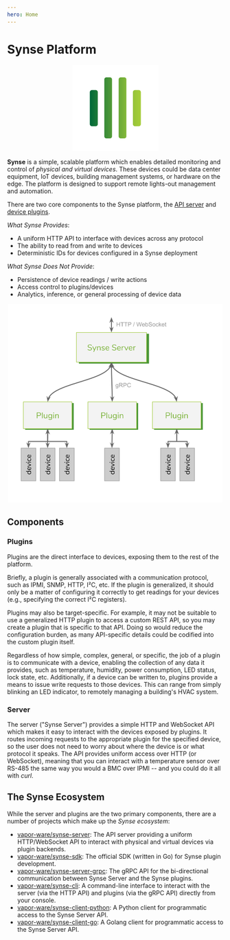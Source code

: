 ```yaml
---
hero: Home
---
```


# Synse Platform

<p align="center"><img src="assets/img/logo.png" width="200px" /></p>

**Synse** is a simple, scalable platform which enables detailed monitoring and control
of *physical and virtual devices*. These devices could be data center equipment,
IoT devices, building management systems, or hardware on the edge. The platform is
designed to support remote lights-out management and automation.

There are two core components to the Synse platform, the [API server](server/intro.md) and
[device plugins](plugins.md).

_What Synse Provides_:

- A uniform HTTP API to interface with devices across any protocol
- The ability to read from and write to devices
- Deterministic IDs for devices configured in a Synse deployment


_What Synse Does Not Provide_:

- Persistence of device readings / write actions
- Access control to plugins/devices
- Analytics, inference, or general processing of device data


<p align="center"><img src="assets/img/high-level-arch.svg" width="500px" /></p>

## Components

### Plugins

Plugins are the direct interface to devices, exposing them to the rest of the platform.

Briefly, a plugin is generally associated with a communication protocol, such as IPMI,
SNMP, HTTP, I²C, etc. If the plugin is generalized, it should only be a matter of configuring
it correctly to get readings for your devices (e.g., specifying the correct I²C registers).

Plugins may also be target-specific. For example, it may not be suitable to use a generalized
HTTP plugin to access a custom REST API, so you may create a plugin that is specific to that
API. Doing so would reduce the configuration burden, as many API-specific details could be
codified into the custom plugin itself.

Regardless of how simple, complex, general, or specific, the job of a plugin is to communicate
with a device, enabling the collection of any data it provides, such as temperature,
humidity, power consumption, LED status, lock state, etc. Additionally, if a device can be
written to, plugins provide a means to issue write requests to those devices. This can range
from simply blinking an LED indicator, to remotely managing a building's HVAC system.

### Server

The server ("Synse Server") provides a simple HTTP and WebSocket API which makes it easy to interact
with the devices exposed by plugins. It routes incoming requests to the appropriate plugin
for the specified device, so the user does not need to worry about where the device is or
what protocol it speaks. The API provides uniform access over HTTP (or WebSocket), meaning that
you can interact with a temperature sensor over RS-485 the same way you would a BMC over IPMI --
and you could do it all with _curl_.

## The Synse Ecosystem

While the server and plugins are the two primary components, there are a number of projects
which make up the *Synse ecosystem*:

* [vapor-ware/synse-server](https://github.com/vapor-ware/synse-server): The API server providing
    a uniform HTTP/WebSocket API to interact with physical and virtual devices via plugin backends.
* [vapor-ware/synse-sdk](https://github.com/vapor-ware/synse-sdk): The official SDK (written in
    Go) for Synse plugin development.
* [vapor-ware/synse-server-grpc](https://github.com/vapor-ware/synse-server-grpc): The gRPC API
    for the bi-directional communication between Synse Server and the Synse plugins.
* [vapor-ware/synse-cli](https://github.com/vapor-ware/synse-cli): A command-line interface to
    interact with the server (via the HTTP API) and plugins (via the gRPC API) directly from
    your console.
* [vapor-ware/synse-client-python](https://github.com/vapor-ware/synse-client-python): A Python
    client for programmatic access to the Synse Server API.
* [vapor-ware/synse-client-go](https://github.com/vapor-ware/synse-client-go): A Golang client
    for programmatic access to the Synse Server API.
